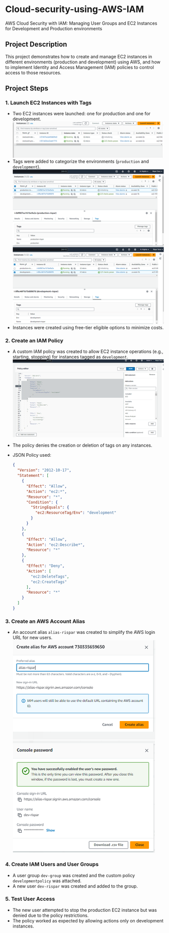 # Cloud-security-using-AWS-IAM
AWS Cloud Security with IAM: Managing User Groups and EC2 Instances for Development and Production environments

## Project Description

This project demonstrates how to create and manage EC2 instances in different environments (production and development) using AWS, and how to implement Identity and Access Management (IAM) policies to control access to those resources.

## Project Steps

### 1. Launch EC2 Instances with Tags

- Two EC2 instances were launched: one for production and one for development.
![image alt]( https://github.com/ris21/Cloud-security-using-AWS-IAM/blob/main/EC2%20Instances.PNG)
- Tags were added to categorize the environments (`production` and `development`).
  ![image alt]( https://github.com/ris21/Cloud-security-using-AWS-IAM/blob/872fc5a88902f90d943216e393f5efbbd514723d/prod.%20tag%202.PNG)
![image alt](https://github.com/ris21/Cloud-security-using-AWS-IAM/blob/872fc5a88902f90d943216e393f5efbbd514723d/dev.%20tag%202.PNG)
- Instances were created using free-tier eligible options to minimize costs.

### 2. Create an IAM Policy

- A custom IAM policy was created to allow EC2 instance operations (e.g., starting, stopping) for instances tagged as `development`.
  ![image alt](https://github.com/ris21/Cloud-security-using-AWS-IAM/blob/7798c2bcfe48e23c1a129e75f9b69a4088b33bb4/json%20policy.PNG)
- The policy denies the creation or deletion of tags on any instances.
- JSON Policy used:

    ```json
    {    
      "Version": "2012-10-17",    
      "Statement": [        
        {            
          "Effect": "Allow",            
          "Action": "ec2:*",            
          "Resource": "*",            
          "Condition": {                
            "StringEquals": {                    
              "ec2:ResourceTag/Env": "development"                
            }            
          }        
        },        
        {            
          "Effect": "Allow",            
          "Action": "ec2:Describe*",            
          "Resource": "*"        
        },        
        {            
          "Effect": "Deny",            
          "Action": [                
            "ec2:DeleteTags",                
            "ec2:CreateTags"            
          ],            
          "Resource": "*"        
        }    
      ] 
    }
    ```

### 3. Create an AWS Account Alias

- An account alias `alias-rispar` was created to simplify the AWS login URL for new users.
 ![image alt]( https://github.com/ris21/Cloud-security-using-AWS-IAM/blob/4e3fc54cbed0ac5be37b5a256e114c77d48d16f0/alias.PNG)
![image alt](https://github.com/ris21/Cloud-security-using-AWS-IAM/blob/4e3fc54cbed0ac5be37b5a256e114c77d48d16f0/console%20sign-in.PNG)

### 4. Create IAM Users and User Groups

- A user group `dev-group` was created and the custom policy `developmentpolicy` was attached.
- A new user `dev-rispar` was created and added to the group.

### 5. Test User Access

- The new user attempted to stop the production EC2 instance but was denied due to the policy restrictions.
- The policy worked as expected by allowing actions only on development instances.

